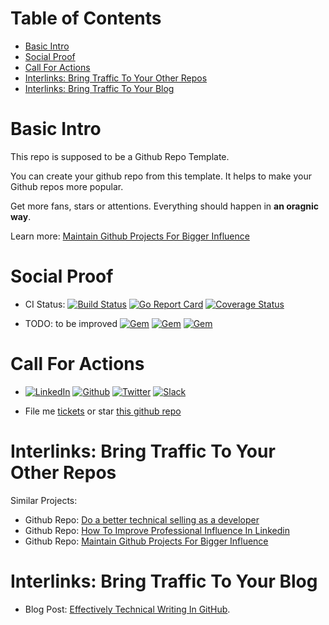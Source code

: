 Table of Contents
=================

   * [Basic Intro](#basic-intro)
   * [Social Proof](#social-proof)
   * [Call For Actions](#call-for-actions)
   * [Interlinks: Bring Traffic To Your Other Repos](#interlinks-bring-traffic-to-your-other-repos)
   * [Interlinks: Bring Traffic To Your Blog](#interlinks-bring-traffic-to-your-blog)

# Basic Intro
This repo is supposed to be a Github Repo Template.

You can create your github repo from this template. It helps to make your Github repos more popular.

Get more fans, stars or attentions. Everything should happen in **an oragnic way**.

Learn more: [Maintain Github Projects For Bigger Influence](https://github.com/DennyZhang/maintain-github-repos)

# Social Proof
- CI Status: [![Build Status](https://travis-ci.org/DennyZhang/remote-commands-servers.svg?branch=master)](https://travis-ci.org/DennyZhang/remote-commands-servers) [![Go Report Card](https://goreportcard.com/badge/github.com/ovh/cds)](https://goreportcard.com/report/github.com/ovh/cds) [![Coverage Status](https://coveralls.io/repos/github/ovh/cds/badge.svg?branch=master)](https://coveralls.io/github/ovh/cds?branch=master)

- TODO: to be improved
[![Gem](https://img.shields.io/gem/v/vagrant-digitalocean.svg)](https://rubygems.org/gems/vagrant-digitalocean)
[![Gem](https://img.shields.io/gem/dt/vagrant-digitalocean.svg)](https://rubygems.org/gems/vagrant-digitalocean)
[![Gem](https://img.shields.io/gem/dtv/vagrant-digitalocean.svg)](https://rubygems.org/gems/vagrant-digitalocean)

# Call For Actions
- [![LinkedIn](https://www.dennyzhang.com/wp-content/uploads/sns/linkedin.png)](https://www.linkedin.com/in/dennyzhang001) [![Github](https://www.dennyzhang.com/wp-content/uploads/sns/github.png)](https://github.com/DennyZhang) [![Twitter](https://www.dennyzhang.com/wp-content/uploads/sns/twitter.png)](https://twitter.com/dennyzhang001) [![Slack](https://www.dennyzhang.com/wp-content/uploads/sns/slack.png)](https://www.dennyzhang.com/slack)

- File me [tickets](https://github.com/DennyZhang/popular-github-template/issues) or star [this github repo](https://github.com/DennyZhang/popular-github-template)

# Interlinks: Bring Traffic To Your Other Repos

Similar Projects: 
- Github Repo: [Do a better technical selling as a developer](https://github.com/DennyZhang/developer-technical-selling)
- Github Repo: [How To Improve Professional Influence In Linkedin](https://github.com/DennyZhang/linkedin-grow-influence)
- Github Repo: [Maintain Github Projects For Bigger Influence](https://github.com/DennyZhang/maintain-github-repos)

# Interlinks: Bring Traffic To Your Blog
- Blog Post: [Effectively Technical Writing In GitHub](https://www.dennyzhang.com/github_wiki).

